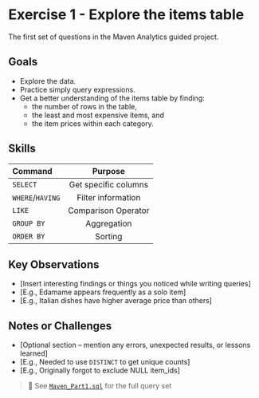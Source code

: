 # Exercise 1 - Explore the items table
The first set of questions in the Maven Analytics guided project.


## Goals
- Explore the data.
- Practice simply query expressions.
- Get a better understanding of the items table by finding:
    - the number of rows in the table,
    - the least and most expensive items, and
    - the item prices within each category.

## Skills
|Command|Purpose|
|:---|:---:|
|`SELECT`|Get specific columns|
|`WHERE`/`HAVING`|Filter information|
|`LIKE`|Comparison Operator|
|`GROUP BY`|Aggregation|
|`ORDER BY`|Sorting|

## Key Observations
- [Insert interesting findings or things you noticed while writing queries]
- [E.g., Edamame appears frequently as a solo item]
- [E.g., Italian dishes have higher average price than others]

## Notes or Challenges
- [Optional section – mention any errors, unexpected results, or lessons learned]
- [E.g., Needed to use `DISTINCT` to get unique counts]
- [E.g., Originally forgot to exclude NULL item_ids]

> 📝 See [`Maven_Part1.sql`](../code/Maven_Part1.sql) for the full query set
